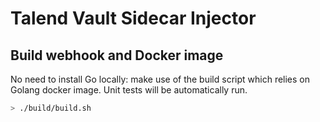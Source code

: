 # Talend Vault Sidecar Injector

## Build webhook and Docker image

No need to install Go locally: make use of the build script which relies on Golang docker image. Unit tests will be automatically run.

```bash
> ./build/build.sh
```
